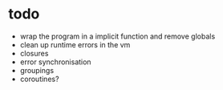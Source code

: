 # todo

- wrap the program in a implicit function and remove globals
- clean up runtime errors in the vm
- closures
- error synchronisation
- groupings
- coroutines?
